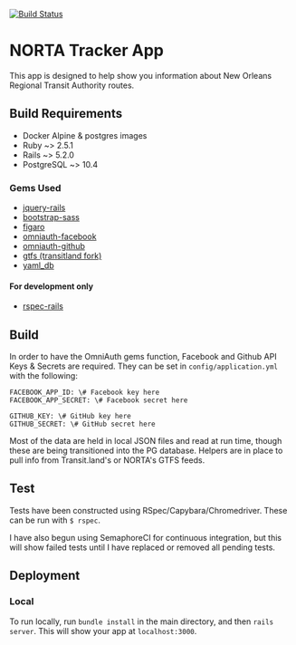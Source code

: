 [![Build Status](https://semaphoreci.com/api/v1/janikgar/norta_transit_map/branches/master/shields_badge.svg)](https://semaphoreci.com/janikgar/norta_transit_map)

# NORTA Tracker App

This app is designed to help show you information about New Orleans Regional Transit Authority routes.

## Build Requirements
- Docker Alpine & postgres images
- Ruby ~> 2.5.1
- Rails ~> 5.2.0
- PostgreSQL ~> 10.4
### Gems Used
- [jquery-rails](https://github.com/rails/jquery-rails)
- [bootstrap-sass](https://github.com/twbs/bootstrap-sass)
- [figaro](https://github.com/laserlemon/figaro)
- [omniauth-facebook](https://github.com/omniauth/omniauth)
- [omniauth-github](https://github.com/omniauth/omniauth)
- [gtfs (transitland fork)](https://github.com/transitland/gtfs.git)
- [yaml_db](https://github.com/adamwiggins/yaml_db)
#### For development only
- [rspec-rails](https://github.com/rspec/rspec-rails)

## Build
In order to have the OmniAuth gems function, Facebook and Github API Keys & Secrets are required. They can be set in `config/application.yml` with the following:
```
FACEBOOK_APP_ID: \# Facebook key here
FACEBOOK_APP_SECRET: \# Facebook secret here

GITHUB_KEY: \# GitHub key here
GITHUB_SECRET: \# GitHub secret here
```
Most of the data are held in local JSON files and read at run time, though these are being transitioned into the PG database. Helpers are in place to pull info from Transit.land's or NORTA's GTFS feeds.

## Test
Tests have been constructed using RSpec/Capybara/Chromedriver. These can be run with `$ rspec`.

I have also begun using SemaphoreCI for continuous integration, but this will show failed tests until I have replaced or removed all pending tests.

## Deployment
### Local
To run locally, run `bundle install` in the main directory, and then `rails server`. This will show your app at `localhost:3000`.
